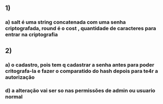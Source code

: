 <h2>1) <h3>a)
salt é uma string concatenada com uma senha criptografada, round é o cost , quantidade de caracteres para entrar na criptografia
</h3></h2>
<h2>2) <h3>a)
o cadastro, pois tem q cadastrar a senha antes para poder critografa-la e fazer o comparatido do hash depois para te4r a autorização


</h3>
<H3>d) a alteração vai ser so nas permissões de admin ou usuario normal</H3>
</h2>









